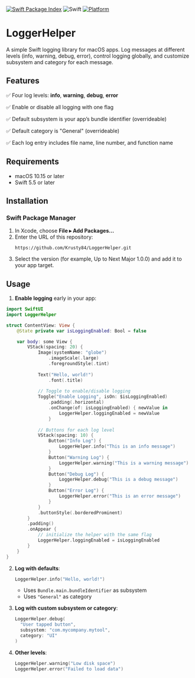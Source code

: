 [![Swift Package Index](https://img.shields.io/badge/swift--package--index-LoggerHelper-blue)](https://swiftpackageindex.com/Krusty84/LoggerHelper)
![Swift](https://img.shields.io/badge/swift-5.7-orange)
[![Platform](https://img.shields.io/badge/platform-macOS%2010.15%2B-lightgrey)](https://developer.apple.com/macos/)

# LoggerHelper

A simple Swift logging library for macOS apps. Log messages at different levels (info, warning, debug, error), control logging globally, and customize subsystem and category for each message.

## Features

✅ Four log levels: **info**, **warning**, **debug**, **error**

✅ Enable or disable all logging with one flag

✅ Default subsystem is your app’s bundle identifier (overrideable)

✅ Default category is "General" (overrideable)

✅ Each log entry includes file name, line number, and function name


## Requirements

- macOS 10.15 or later
- Swift 5.5 or later

## Installation

### Swift Package Manager

1. In Xcode, choose **File ▸ Add Packages…**
2. Enter the URL of this repository:
   ```
   https://github.com/Krusty84/LoggerHelper.git
   ```
3. Select the version (for example, Up to Next Major 1.0.0) and add it to your app target.

## Usage

1. **Enable logging** early in your app:

```swift
import SwiftUI
import LoggerHelper

struct ContentView: View {
    @State private var isLoggingEnabled: Bool = false

    var body: some View {
        VStack(spacing: 20) {
            Image(systemName: "globe")
                .imageScale(.large)
                .foregroundStyle(.tint)
            
            Text("Hello, world!")
                .font(.title)
            
            // Toggle to enable/disable logging
            Toggle("Enable Logging", isOn: $isLoggingEnabled)
                .padding(.horizontal)
                .onChange(of: isLoggingEnabled) { newValue in
                    LoggerHelper.loggingEnabled = newValue
                }
            
            // Buttons for each log level
            VStack(spacing: 10) {
                Button("Info Log") {
                    LoggerHelper.info("This is an info message")
                }
                Button("Warning Log") {
                    LoggerHelper.warning("This is a warning message")
                }
                Button("Debug Log") {
                    LoggerHelper.debug("This is a debug message")
                }
                Button("Error Log") {
                    LoggerHelper.error("This is an error message")
                }
            }
            .buttonStyle(.borderedProminent)
        }
        .padding()
        .onAppear {
            // initialize the helper with the same flag
            LoggerHelper.loggingEnabled = isLoggingEnabled
        }
    }
}
```

2. **Log with defaults**:

   ```swift
   LoggerHelper.info("Hello, world!")
   ```
   - Uses `Bundle.main.bundleIdentifier` as subsystem
   - Uses `"General"` as category

3. **Log with custom subsystem or category**:

   ```swift
   LoggerHelper.debug(
     "User tapped button",
     subsystem: "com.mycompany.mytool",
     category: "UI"
   )
   ```

4. **Other levels**:

   ```swift
   LoggerHelper.warning("Low disk space")
   LoggerHelper.error("Failed to load data")
   ```
